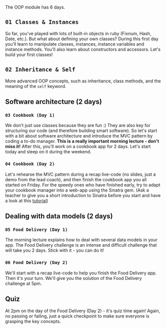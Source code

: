 The OOP module has 6 days.

## `01 Classes & Instances`

So far, you've played with lots of built-in objects in ruby (Fixnum, Hash, Date, etc.). But what about defining your own classes? During this first day you'll learn to manipulate classes, instances, instance variables and instance methods. You'll also learn about constructors and accessors. Let's build your first classes!

## `02 Inheritance & Self`

More advanced OOP concepts, such as inheritance, class methods, and the meaning of the `self` keyword.

## Software architecture (2 days)

### `03 Cookbook (Day 1)`

We don't just use classes because they are fun :) They are also key for structuring our code (and therefore building smart software). So let's start with a bit about software architecture and introduce the MVC pattern by coding a to-do manager. **This is a really important morning lecture - don't miss it!** After this, you'll work on a cookbook app for 2 days. Let's start today and sleep on it during the weekend.

### `04 Cookbook (Day 2)`

Let's rehearse the MVC pattern during a recap live-code (no slides, just a demo from the lead coach), and then finish the cookbook app you all started on Friday. For the speedy ones who have finished early, try to adapt your cookbook manager into a web-app using the Sinatra gem. (Ask a teacher to give you a short introduction to Sinatra before you start and have a look at this [tutorial](https://github.com/lewagon/sinatra-101))

## Dealing with data models (2 days)

### `05 Food Delivery (Day 1)`

The morning lecture explains how to deal with several data models in your app. The Food Delivery challenge is an intense and difficult challenge that will take you 2 days. Stick with it - you can do it!

### `06 Food Delivery (Day 2)`

We'll start with a recap live-code to help you finish the Food Delivery app. Then it's your turn. We'll give you the solution of the Food Delivery challenge at 5pm.

## Quiz

At 2pm on the day of the Food Delivery (Day 2) - it's quiz time again! Again, no passing or failing, just a quick checkpoint to make sure everyone is grasping the key concepts.

